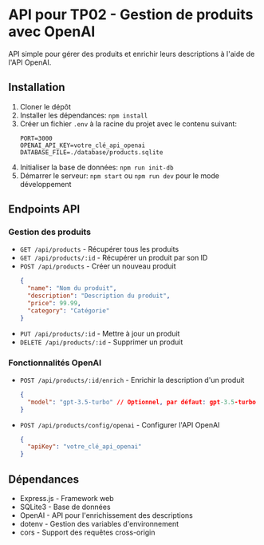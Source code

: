 # API pour TP02 - Gestion de produits avec OpenAI

API simple pour gérer des produits et enrichir leurs descriptions à l'aide de l'API OpenAI.

## Installation

1. Cloner le dépôt
2. Installer les dépendances: `npm install`
3. Créer un fichier `.env` à la racine du projet avec le contenu suivant:
   ```
   PORT=3000
   OPENAI_API_KEY=votre_clé_api_openai
   DATABASE_FILE=./database/products.sqlite
   ```
4. Initialiser la base de données: `npm run init-db`
5. Démarrer le serveur: `npm start` ou `npm run dev` pour le mode développement

## Endpoints API

### Gestion des produits

- `GET /api/products` - Récupérer tous les produits
- `GET /api/products/:id` - Récupérer un produit par son ID
- `POST /api/products` - Créer un nouveau produit
  ```json
  {
    "name": "Nom du produit",
    "description": "Description du produit",
    "price": 99.99,
    "category": "Catégorie"
  }
  ```
- `PUT /api/products/:id` - Mettre à jour un produit
- `DELETE /api/products/:id` - Supprimer un produit

### Fonctionnalités OpenAI

- `POST /api/products/:id/enrich` - Enrichir la description d'un produit
  ```json
  {
    "model": "gpt-3.5-turbo" // Optionnel, par défaut: gpt-3.5-turbo
  }
  ```
- `POST /api/products/config/openai` - Configurer l'API OpenAI
  ```json
  {
    "apiKey": "votre_clé_api_openai"
  }
  ```

## Dépendances

- Express.js - Framework web
- SQLite3 - Base de données
- OpenAI - API pour l'enrichissement des descriptions
- dotenv - Gestion des variables d'environnement
- cors - Support des requêtes cross-origin